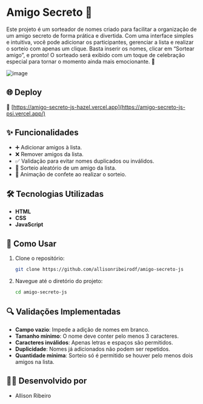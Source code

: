 # Amigo Secreto  🎉

Este projeto é um sorteador de nomes criado para facilitar a organização de um amigo secreto de forma prática e divertida. Com uma interface simples e intuitiva, você pode adicionar os participantes, gerenciar a lista e realizar o sorteio com apenas um clique. Basta inserir os nomes, clicar em “Sortear amigo”, e pronto! O sorteado será exibido com um toque de celebração especial para tornar o momento ainda mais emocionante. 🎉

![image](https://github.com/user-attachments/assets/d2512cbd-ba31-4446-b7e2-dac7222dbdb4)



## 🌐 Deploy
🔗 [https://amigo-secreto-js-hazel.vercel.app](https://amigo-secreto-js-psi.vercel.app/)


## ✨ Funcionalidades

- ➕ Adicionar amigos à lista.
- ❌ Remover amigos da lista.
- ✅ Validação para evitar nomes duplicados ou inválidos.
- 🎲 Sorteio aleatório de um amigo da lista.
- 🎉 Animação de confete ao realizar o sorteio.

## 🛠 Tecnologias Utilizadas

- **HTML**
- **CSS**
- **JavaScript**

## 🚀 Como Usar

1. Clone o repositório:
   ```bash
   git clone https://github.com/allisonribeirodf/amigo-secreto-js
   ```

2. Navegue até o diretório do projeto:
   ```bash
   cd amigo-secreto-js
   ```

## 🔍 Validações Implementadas

- **Campo vazio**: Impede a adição de nomes em branco.
- **Tamanho mínimo**: O nome deve conter pelo menos 3 caracteres.
- **Caracteres inválidos**: Apenas letras e espaços são permitidos.
- **Duplicidade**: Nomes já adicionados não podem ser repetidos.
- **Quantidade mínima**: Sorteio só é permitido se houver pelo menos dois amigos na lista.

## 👨‍💻 Desenvolvido por 
 - Allison Ribeiro

